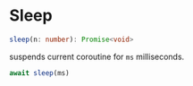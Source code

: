 # Sleep  
```ts  
sleep(n: number): Promise<void>  
```  
suspends current coroutine for `ms` milliseconds.  
```ts  
await sleep(ms)  
```  
